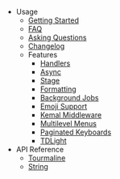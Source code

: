 * Usage
    * [Getting Started](index.md)
    * [FAQ](usage/faq.md)
    * [Asking Questions](http://www.catb.org/~esr/faqs/smart-questions.html)
    * [Changelog](changelog.md)
    * Features
        * [Handlers](usage/features/handlers.md)
        * [Async](usage/features/async.md)
        * [Stage](usage/features/stage.md)
        * [Formatting](usage/features/format.md)
        * [Background Jobs](usage/features/background_jobs.md)
        * [Emoji Support](usage/features/emoji_support.md)
        * [Kemal Middleware](usage/features/kemal_middleware.md)
        * [Multilevel Menus](usage/features/multilevel_menus.md)
        * [Paginated Keyboards](usage/features/paginated_keyboards.md)
        * [TDLight](usage/features/tdlight.md)
* API Reference
    * [Tourmaline](api_reference/Tourmaline/)
    * [String](api_reference/String/)
